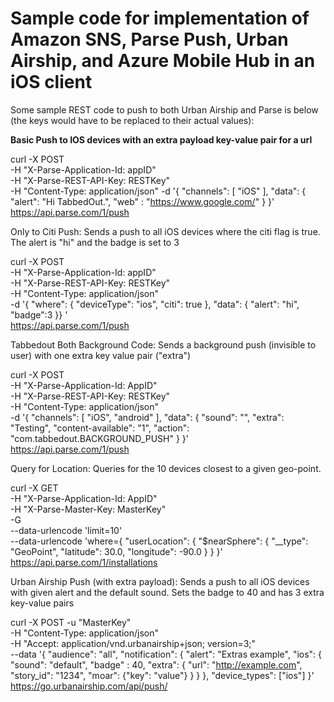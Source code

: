 Sample code for implementation of Amazon SNS, Parse Push, Urban Airship, and Azure Mobile Hub in an iOS client
======================================

Some sample REST code to push to both Urban Airship and Parse is below (the keys would have to be replaced to their actual values):


**Basic Push to IOS devices with an extra payload key-value pair for a url**

curl -X POST   
-H "X-Parse-Application-Id: appID"   
-H "X-Parse-REST-API-Key: RESTKey"   
-H "Content-Type: application/json"   -d '{
        "channels": [
          "iOS"
        ],
        "data": {
          "alert": "Hi TabbedOut.", "web" : "https://www.google.com/"
        }
      }' \
 https://api.parse.com/1/push

Only to Citi Push: Sends a push to all iOS devices where the citi flag is true. The alert is "hi" and the badge is set to 3

curl -X POST \
  -H "X-Parse-Application-Id: appID" \
  -H "X-Parse-REST-API-Key: RESTKey" \
  -H "Content-Type: application/json" \
  -d '{
        "where": {
          "deviceType": "ios", 
	"citi": true
        },
        "data": {
             "alert": "hi", "badge":3 }}
' \
  https://api.parse.com/1/push

Tabbedout Both Background Code: Sends a background push (invisible to user) with one extra key value pair ("extra")

curl -X POST \
  -H "X-Parse-Application-Id: AppID" \
  -H "X-Parse-REST-API-Key: RESTKey" \
  -H "Content-Type: application/json" \
  -d '{
        "channels": [
          "iOS", "android"
        ],
        "data": {
"sound": "",
"extra": "Testing",
          "content-available": "1", 
          "action": "com.tabbedout.BACKGROUND_PUSH"
        }
      }' \
  https://api.parse.com/1/push

Query for Location: Queries for the 10 devices closest to a given geo-point. 

curl -X GET \
  -H "X-Parse-Application-Id: AppID" \
  -H "X-Parse-Master-Key: MasterKey" \
 -G \
  --data-urlencode 'limit=10' \
  --data-urlencode 'where={
        "userLocation": {
          "$nearSphere": {
            "__type": "GeoPoint",
            "latitude": 30.0,
            "longitude": -90.0
          }
        }
      }' \
  https://api.parse.com/1/installations

Urban Airship Push (with extra payload): Sends a push to all iOS devices with given alert and the default sound. Sets the badge to 40 and has 3 extra key-value pairs

curl -X POST -u "MasterKey" \
   -H "Content-Type: application/json" \
   -H "Accept: application/vnd.urbanairship+json; version=3;" \
   --data '{
  "audience": "all",
   "notification": {
      "alert": "Extras example",
      "ios": { "sound": "default", "badge" : 40,
        "extra": {
            "url": "http://example.com",
            "story_id": "1234",
            "moar": {"key": "value"}
         }
      }
   },
   "device_types": ["ios"]
}' \
   https://go.urbanairship.com/api/push/

